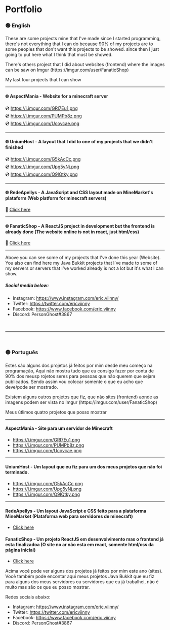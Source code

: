 # Portfolio

<h3>🟢 English</h3>

<p>These are some projects mine that I've made since I started programming, there's not everything that I can do because 90% of my projects are to some peoples that don't want this projects to be showed. since then I just going to put here what I think that must be showed.</p>

<p>There's others project that I did about websites (frontend) where the images can be saw on Imgur (https://imgur.com/user/FanaticShop)</p>

<p>My last four projects that I can show</p>

<hr />

<h4>🌐 AspectMania - Website for a minecraft server</h4>

💿 https://i.imgur.com/GRl7Eu1.png <br />
💿 https://i.imgur.com/PUMPb8z.png <br />
💿 https://i.imgur.com/Ucovcae.png <br />

<hr />

<h4>🌐 UniumHost - A layout that I did to one of my projects that we didn't finished</h4>

💿 https://i.imgur.com/G5kAcCc.png <br />
💿 https://i.imgur.com/Upg5yNj.png <br />
💿 https://i.imgur.com/Q9lQtky.png <br />

<hr />

<h4>🌐 RedeApellys - A JavaScript and CSS layout made on MineMarket's plataform (Web platform for minecraft servers)</h4>

📌 <a href="https://redeapellys.com.br/">Click here</a>

<hr />

<h4>🌐 FanaticShop - A ReactJS project in development but the frontend is already done (The website online is not in react, just html/css)</h4>

📌 <a href="https://fanaticshop.com.br/">Click here</a>

<hr />

</p>Above you can see some of my projects that I've done this year (Website). You also can find here my Java Bukkit projects that I've made to some of my servers or servers that I've worked already is not a lot but it's what I can show.</p>

<h5>Social media below:</h5>

- Instagram: https://www.instagram.com/eric.viinny/
- Twitter: https://twitter.com/ericviinny
- Facebook: https://www.facebook.com/eric.viinny
- Discord: PersonGhost#3867

<br />
<hr />
<br />

<h3>🟡 Português</h3>

<p>Estes são alguns dos projetos já feitos por mim desde meu começo na programação, Aqui não mostra tudo que eu consigo fazer por conta de 90% dos meusp rojetos seres para pessoas que não querem que sejam publicados. Sendo assim vou colocar somente o que eu acho que deve/pode ser mostrado.</p>

<p>Existem alguns outros projetos que fiz, que não sites (frontend) aonde as imagens podem ser vista no Imgur (https://imgur.com/user/FanaticShop)</p>

<p>Meus útlimos quatro projetos que posso mostrar</p>

<hr />
<h4>AspectMania - Site para um servidor de Minecraft</h4>

- https://i.imgur.com/GRl7Eu1.png
- https://i.imgur.com/PUMPb8z.png
- https://i.imgur.com/Ucovcae.png

<hr />
<h4>UniumHost - Um layout que eu fiz para um dos meus projetos que não foi terminado.</h4>

- https://i.imgur.com/G5kAcCc.png
- https://i.imgur.com/Upg5yNj.png
- https://i.imgur.com/Q9lQtky.png

<hr>
<h4>RedeApellys - Um layout JavaScript e CSS feito para a plataforma MineMarket (Plataforma web para servidores de minecraft)</h4>

- <a href="https://redeapellys.com.br/">Click here</a>

<h4>FanaticShop - Um projeto ReactJS em desenvolvimento mas o frontend já esta finalizadoa (O site no ar não esta em react, somente html/css da página inicial)</h4>

- <a href="https://fanaticshop.com.br/">Click here</a>

<p>Acima você pode ver alguns dos projetos já feitos por mim este ano (sites). Você também pode encontar aqui meus projetos Java Bukkit que eu fiz para alguns dos meus servidores ou servidores que eu já trabalhei, não é muito mas são os que eu posso mostrar.</p>

<p>Redes sociais abaixo:</p>

- Instagram: https://www.instagram.com/eric.viinny/
- Twitter: https://twitter.com/ericviinny
- Facebook: https://www.facebook.com/eric.viinny
- Discord: PersonGhost#3867

